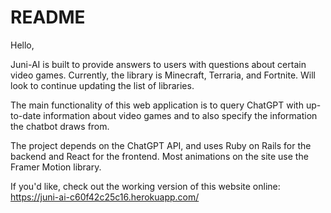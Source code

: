 # README

Hello,

Juni-AI is built to provide answers to users with questions about certain video games. Currently, the library is Minecraft, Terraria, and Fortnite. Will look to continue updating the list of libraries.

The main functionality of this web application is to query ChatGPT with up-to-date information about video games and to also specify the information the chatbot draws from. 

The project depends on the ChatGPT API, and uses Ruby on Rails for the backend and React for the frontend. Most animations on the site use the Framer Motion library.

If you'd like, check out the working version of this website online: https://juni-ai-c60f42c25c16.herokuapp.com/
